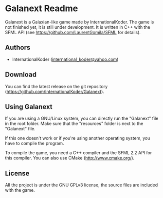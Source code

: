 Galanext Readme
===============

Galanext is a Galaxian-like game made by InternationalKoder.
The game is not finished yet, it is still under development. It is written in C++ with the SFML API (see https://github.com/LaurentGomila/SFML for details).
 
Authors
-------

- InternationalKoder (international_koder@yahoo.com)

Download
--------

You can find the latest release on the git repository (https://github.com/InternationalKoder/Galanext).

Using Galanext
--------------

If you are using a GNU/Linux system, you can directly run the "Galanext" file in the root folder. Make sure that the "resources" folder is next to the "Galanext" file.

If this one doesn't work or if you're using another operating system, you have to compile the program.

To compile the game, you need a C++ compiler and the SFML 2.2 API for this compiler. You can also use CMake (http://www.cmake.org/).

License
-------

All the project is under the GNU GPLv3 license, the source files are included with the game.
